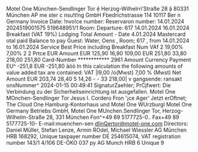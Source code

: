 Motel One München-Sendlinger Tor ệ Herzog-Wilhelrri’Straße 28 ậ 80331 München AP me ster c nsu!t!ng GmbH Fbedrichstrasse 114 10117 Ber n Germany Invoice Date: !nvo!ce number: Reservaron number: 14.01.2024 2024519001575 519648951/1 Room: Departure: 617 14.01.2024 16.01.2024 Breakfast (VAT 19%) Lodging Total Amount - Date 4.01.2024 Mastercard otal paid Balance to pay Guest: Water, Oens , Room; 617 , from 14.01.2024 to 16.01.2024 Service Best Price including Breakfast Num VAf 2 19,00% 7,00% 2 2 Prtce EUR Amount EUR 125,90 16,90 109,00 EUR 251,80 33,80 218,00 251,80 Card-Number ************ 2961 Amount Currency Payment EU^ -251,8 EUR -251,80 ãõõ In this calculation the following amounts of value added tax are contained: VAT |l9,00 /o(Mwst) 7,00 % (Mwst) Net Amount EUR 203,74 28,40 5 14,26 - - 33 218,00| v gangsende: ransakt onsNummer^ 2024-01-15 00:49:41 SignaturZaehler; PrCjfwert: Die Verbindung zu der Sicherheitseinrichtung ist ausgefallen. Motel One MOnchen-Sendlinger Tor Jesus I. Cordero Fron '¡ce Ager’ Jetzt erOftnet; The Cloud One Hamburg-Kontorhaus und Motel One WUrzburgl Motel One Germany Betriebs GmbH, Motel One MUnchen.Sendlinger Tor, Herzog-Wilhelm-Straße 28, 331 München Fon^+49 89 5177725-0.. Fax+49 89 5177725-10- E-mail:muenchen-sen dlinQertor@motel-one.com Directors: Daniel Müller, Stefan Lenze, Armin ROdel, Michael Wiessler AG München HRB 168292, Unique taxpayer number DE 254615074, VAT registration number 143/1 4/106 DE-ÖKO 037 py AG Munch HRB 6 Unique 9